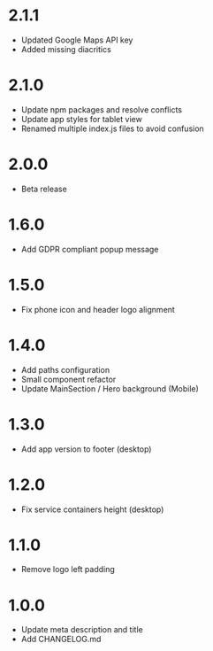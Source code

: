 # 2.1.1

- Updated Google Maps API key 
- Added missing diacritics

# 2.1.0

- Update npm packages and resolve conflicts
- Update app styles for tablet view
- Renamed multiple index.js files to avoid confusion

# 2.0.0

- Beta release

# 1.6.0

- Add GDPR compliant popup message

# 1.5.0

- Fix phone icon and header logo alignment

# 1.4.0

- Add paths configuration
- Small component refactor
- Update MainSection / Hero background (Mobile)

# 1.3.0

- Add app version to footer (desktop)

# 1.2.0

- Fix service containers height (desktop)

# 1.1.0

- Remove logo left padding

# 1.0.0

- Update meta description and title
- Add CHANGELOG.md
